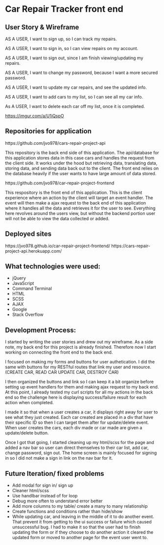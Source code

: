 <h1>Car Repair Tracker front end</h1>

<h2>User Story & Wireframe</h2>

AS A USER, I want to sign up, so I can track my repairs.

AS A USER, I want to sign in, so I can view repairs on my account.

AS A USER, I want to sign out, since I am finish viewing/updating my repairs.

AS A USER, I want to change my password, because I want a more secured password.

AS A USER, I want to update my car repairs, and see the updated info.

AS A USER, I want to add cars to my list, so I can see all my car info.

As A USER, I want to delete each car off my list, once it is completed.

https://imgur.com/a/U1iQspO

<h2>Repositories for application</h2>
https://github.com/jvo978/cars-repair-project-api
<p>This repository is the back end side of this application. The api/database for this application stores data in this case cars and handles the request from the client side. It works under the hood but retrieving data, translating data, storing data, and sending data back out to the client. The front end relies on the database heavily if the user wants to have large amount of data stored.</p>
https://github.com/jvo978/car-repair-project-frontend
<p>This respository is the front end of this application. This is the client experience where an action by the client will target an event handler. The event will then make a ajax request to the back end of this application where it handles all the data and retrieves it for the user to see. Everything here revolves around the users view, but without the backend portion user will not be able to view the data collected or added.</p>

<h2>Deployed sites</h2>
https://jvo978.github.io/car-repair-project-frontend/
https://cars-repair-project-api.herokuapp.com/

<h2>What technologies were used:</h2>

<ul>
<li>jQuery</li>
<li>JavaScript</li>
<li>Command Terminal</li>
<li>HTML</li>
<li>SCSS</li>
<li>AJAX</li>
<li>Google</li>
<li>Stack Overflow</li>
</ul>

<h2>Development Process:</h2>
<p>I started by writing the user stories and drew out my wireframe. As a side note, my back end for this project is already finished. Therefore now I start working on connecting the front end to the back end.</p>

<p>I focused on making my forms and buttons for user authetication. I did the same with buttons for my RESTful routes that link my user and resource. (CREATE CAR, READ CAR UPDATE CAR, DESTROY CAR)
</p>

<p>I then organized the buttons and link so I can keep it a bit organize before setting up event handlers for them and making ajax request to my back end. At this point, I already tested my curl scripts for all my actions in the back end so the challenge here is displaying success/failure result for each action when completed.</p>

<p>
I made it so that when a user creates a car, it displays right away for user to see what they just created. Each car created are placed in a div that have their specific ID so then I can target them after for update/delete event. When user creates the cars, each div made or car made are given a update/delete button.
</p>

<p>Once I got that going, I started cleaning up my html/scss for the page and added a nav bar so user can direct themselves to their car list, add car, change password, sign out. The home screen is mainly focused for signing in so I did not make a sign in link on the nav bar for it.</p>

<h2>Future Iteration/ fixed problems</h2>
<ul>
<li>Add modal for sign in/ sign up</li>
<li>Cleaner html/scss</li>
<li>Use handlbar instead of for loop</li>
<li>Debug more often to understand error better</li>
<li>Add more columns to my table/ create a many to many relationship</li>
<li>Create functions and conditions rather than hide/show</li>
<li>While updating car, and leaving in the middle of it to do another event. That prevent it from getting to the ui success or failure which caused unsuccessful bug. I had to make it so that the user had to finish updating the form or if they choose to do another action it cleared the updated form or moved to another page for the event user went to.</li>
</ul>
